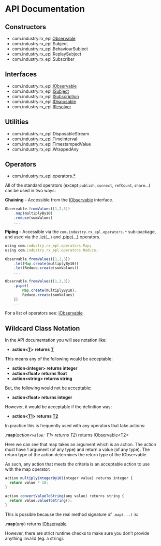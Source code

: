 
# API Documentation

## Constructors
- com.industry.rx_epl.[Observable](constructors/Observable.md#observable)
- com.industry.rx_epl.Subject
- com.industry.rx_epl.BehaviourSubject
- com.industry.rx_epl.ReplaySubject
- com.industry.rx_epl.Subscriber 

## Interfaces
- com.industry.rx_epl.[IObservable](interfaces/IObservable.md#iobservable)
- com.industry.rx_epl.[ISubject](interfaces/ISubject.md#isubject)
- com.industry.rx_epl.[ISubscription](interfaces/ISubscription.md#isubscription)
- com.industry.rx_epl.[IDisposable](interfaces/IDisposable.md#idisposable)
- com.industry.rx_epl.[IResolver](interfaces/IResolver.md#iresolver)

## Utilities

- com.industry.rx_epl.DisposableStream
- com.industry.rx_epl.TimeInterval
- com.industry.rx_epl.TimestampedValue
- com.industry.rx_epl.WrappedAny

## Operators
- com.industry.rx_epl.operators.[**\***](interfaces/IObservable.md#operators-and-methods)

All of the standard operators (except `publish`, `connect`, `refCount`, `share`...) can be used in two ways:

**Chaining** - Accessible from the [IObservable](interfaces/IObservable.md#iobservable) interface.
```javascript
Observable.fromValues([1,2,3])
	.map(multiplyBy10)
	.reduce(sumValues)
	...
```
**Piping** - Accessible via the `com.industry.rx_epl.operators.*` sub-package, and used via the [.let(...)](interfaces/IObservable.md#let) and [.pipe(...)](interfaces/IObservable.md#pipe) operators.
```javascript
using com.industry.rx_epl.operators.Map;
using com.industry.rx_epl.operators.Reduce;

Observable.fromValues([1,2,3])
	.let(Map.create(multiplyBy10))
	.let(Reduce.create(sumValues))
	...

Observable.fromValues([1,2,3])
	.pipe([
		Map.create(multiplyBy10),
		Reduce.create(sumValues)
	])
	...
```

For a list of operators see: [IObservable](interfaces/IObservable.md#iobservable)


## Wildcard Class Notation

In the API documentation you will see notation like:

- **action<[T](/#wildcard-class-notation)> returns [T](/#wildcard-class-notation)**

This means any of the following would be acceptable:

- **action\<integer> returns integer**<br/>
- **action\<float> returns float**<br/>
- **action\<string> returns string**

But, the following would not be acceptable:

- **action\<float> returns integer**<br/>

However, it would be acceptable if the definition was:

- **action<[T1](/#wildcard-class-notation)> returns [T2](/#wildcard-class-notation)**

In practice this is frequently used with any operators that take actions:

.**map**(*action<`value:` [T1](#wildcard-class-notation)> returns [T2](#wildcard-class-notation)*) returns [IObservable](#iobservable)<[T2](#wildcard-class-notation)>

Here we can see that map takes an argument which is an action. The action must have 1 argument (of any type) and return a value (of any type). 
The return type of the action determines the return type of the IObservable.

As such, any action that meets the criteria is an acceptable action to use with the map operator:

```javascript
action multiplyIntegerBy10(integer value) returns integer {
  return value * 10;
}
```
```javascript
action convertValueToString(any value) returns string {
  return value.valueToString();
}
```

This is possible because the real method signature of `.map(...)` is:

.**map**(*any*) returns [IObservable](#iobservable)

However, there are strict runtime checks to make sure you don't provide anything invalid (eg. a string).
